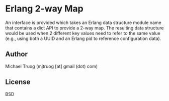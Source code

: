 Erlang 2-way Map
================

An interface is provided which takes an Erlang data structure module name
that contains a dict API to provide a 2-way map.  The resulting data structure
would be used when 2 different key values need to refer to the same value
(e.g., using both a UUID and an Erlang pid to reference configuration data).

Author
------

Michael Truog (mjtruog [at] gmail (dot) com)

License
-------

BSD
